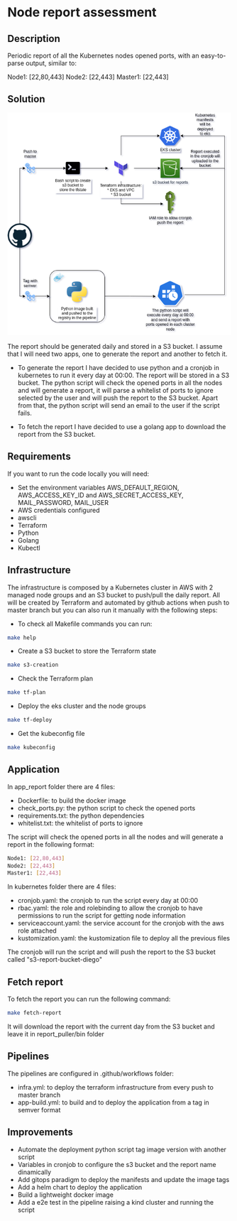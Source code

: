 # Node report assessment

## Description

Periodic report of all the Kubernetes nodes opened ports, with an easy-to-parse output, similar to:

Node1: [22,80,443]
Node2: [22,443]
Master1: [22,443]

## Solution

![Arch_diagram](images/infra_diagram.png)

The report should be generated daily and stored in a S3 bucket. I assume that I will need two apps, one to generate the report and another to fetch it.

- To generate the report I have decided to use python and a cronjob in kubernetes to run it every day at 00:00. The report will be stored in a S3 bucket. The python script will check the opened ports in all the nodes and will generate a report, it will parse a whitelist of ports to ignore selected by the user and will push the report to the S3 bucket. Apart from that, the python script will send an email to the user if the script fails.

- To fetch the report I have decided to use a golang app to download the report from the S3 bucket.

## Requirements

If you want to run the code locally you will need:

- Set the environment variables AWS_DEFAULT_REGION, AWS_ACCESS_KEY_ID and AWS_SECRET_ACCESS_KEY, MAIL_PASSWORD, MAIL_USER
- AWS credentials configured
- awscli
- Terraform
- Python
- Golang
- Kubectl

## Infrastructure

The infrastructure is composed by a Kubernetes cluster in AWS with 2 managed node groups and an S3 bucket to push/pull the daily report. All will be created by Terraform and automated by github actions when push to master branch but you can also run it manually with the following steps:

- To check all Makefile commands you can run:

```bash
make help
```

- Create a S3 bucket to store the Terraform state

```bash
make s3-creation
```

- Check the Terraform plan

```bash
make tf-plan
```

- Deploy the eks cluster and the node groups

```bash
make tf-deploy
```

- Get the kubeconfig file

```bash
make kubeconfig
```

## Application

In app_report folder there are 4 files:

- Dockerfile: to build the docker image
- check_ports.py: the python script to check the opened ports
- requirements.txt: the python dependencies
- whitelist.txt: the whitelist of ports to ignore

The script will check the opened ports in all the nodes and will generate a report in the following format:

```bash
Node1: [22,80,443]
Node2: [22,443]
Master1: [22,443]
```

In kubernetes folder there are 4 files:

- cronjob.yaml: the cronjob to run the script every day at 00:00
- rbac.yaml: the role and rolebinding to allow the cronjob to have permissions to run the script for getting node information
- serviceaccount.yaml: the service account for the cronjob with the aws role attached
- kustomization.yaml: the kustomization file to deploy all the previous files

The cronjob will run the script and will push the report to the S3 bucket called "s3-report-bucket-diego"

## Fetch report

To fetch the report you can run the following command:

```bash
make fetch-report
```

It will download the report with the current day from the S3 bucket and leave it in report_puller/bin folder

## Pipelines

The pipelines are configured in .github/workflows folder:

- infra.yml: to deploy the terraform infrastructure from every push to master branch
- app-build.yml: to build and to deploy the application from a tag in semver format

## Improvements

- Automate the deployment python script tag image version with another script
- Variables in cronjob to configure the s3 bucket and the report name dinamically
- Add gitops paradigm to deploy the manifests and update the image tags
- Add a helm chart to deploy the application
- Build a lightweight docker image
- Add a e2e test in the pipeline raising a kind cluster and running the script

